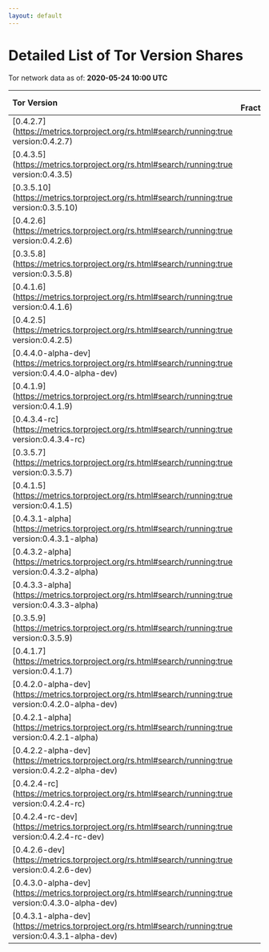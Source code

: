 ```yaml
---
layout: default
---
```



# Detailed List of Tor Version Shares

Tor network data as of: **2020-05-24 10:00 UTC**

| Tor Version                                                                                               |   CW Fraction(%) |   Exit(%) |   Guard(%) |   #Relays |
|:----------------------------------------------------------------------------------------------------------|-----------------:|----------:|-----------:|----------:|
| [0.4.2.7](https://metrics.torproject.org/rs.html#search/running:true version:0.4.2.7)                     |             37.2 |     52.07 |      31.14 |      2187 |
| [0.4.3.5](https://metrics.torproject.org/rs.html#search/running:true version:0.4.3.5)                     |             29.3 |     33.61 |      27.31 |      1406 |
| [0.3.5.10](https://metrics.torproject.org/rs.html#search/running:true version:0.3.5.10)                   |              6.9 |      2.26 |       8.3  |       686 |
| [0.4.2.6](https://metrics.torproject.org/rs.html#search/running:true version:0.4.2.6)                     |              6.1 |      4.95 |       5.42 |       554 |
| [0.3.5.8](https://metrics.torproject.org/rs.html#search/running:true version:0.3.5.8)                     |              5.6 |      1.53 |       7.91 |       393 |
| [0.4.1.6](https://metrics.torproject.org/rs.html#search/running:true version:0.4.1.6)                     |              5   |      0.98 |       7.26 |       279 |
| [0.4.2.5](https://metrics.torproject.org/rs.html#search/running:true version:0.4.2.5)                     |              2.8 |      1.48 |       3.69 |       181 |
| [0.4.4.0-alpha-dev](https://metrics.torproject.org/rs.html#search/running:true version:0.4.4.0-alpha-dev) |              1.2 |      0.35 |       1.78 |        49 |
| [0.4.1.9](https://metrics.torproject.org/rs.html#search/running:true version:0.4.1.9)                     |              1   |      0.45 |       1.27 |        71 |
| [0.4.3.4-rc](https://metrics.torproject.org/rs.html#search/running:true version:0.4.3.4-rc)               |              1   |      1.42 |       1    |        62 |
| [0.3.5.7](https://metrics.torproject.org/rs.html#search/running:true version:0.3.5.7)                     |              0.9 |      0.02 |       1.44 |        37 |
| [0.4.1.5](https://metrics.torproject.org/rs.html#search/running:true version:0.4.1.5)                     |              0.6 |      0    |       0.88 |        48 |
| [0.4.3.1-alpha](https://metrics.torproject.org/rs.html#search/running:true version:0.4.3.1-alpha)         |              0.5 |      0    |       0.85 |         5 |
| [0.4.3.2-alpha](https://metrics.torproject.org/rs.html#search/running:true version:0.4.3.2-alpha)         |              0.4 |      0.38 |       0.53 |        19 |
| [0.4.3.3-alpha](https://metrics.torproject.org/rs.html#search/running:true version:0.4.3.3-alpha)         |              0.3 |      0.25 |       0.41 |        24 |
| [0.3.5.9](https://metrics.torproject.org/rs.html#search/running:true version:0.3.5.9)                     |              0.2 |      0    |       0.37 |         2 |
| [0.4.1.7](https://metrics.torproject.org/rs.html#search/running:true version:0.4.1.7)                     |              0.2 |      0.11 |       0.28 |        18 |
| [0.4.2.0-alpha-dev](https://metrics.torproject.org/rs.html#search/running:true version:0.4.2.0-alpha-dev) |              0   |      0    |       0    |         1 |
| [0.4.2.1-alpha](https://metrics.torproject.org/rs.html#search/running:true version:0.4.2.1-alpha)         |              0   |      0    |       0.03 |         1 |
| [0.4.2.2-alpha-dev](https://metrics.torproject.org/rs.html#search/running:true version:0.4.2.2-alpha-dev) |              0   |      0    |       0    |         1 |
| [0.4.2.4-rc](https://metrics.torproject.org/rs.html#search/running:true version:0.4.2.4-rc)               |              0   |      0.07 |       0.02 |         3 |
| [0.4.2.4-rc-dev](https://metrics.torproject.org/rs.html#search/running:true version:0.4.2.4-rc-dev)       |              0   |      0    |       0    |         1 |
| [0.4.2.6-dev](https://metrics.torproject.org/rs.html#search/running:true version:0.4.2.6-dev)             |              0   |      0    |       0    |         1 |
| [0.4.3.0-alpha-dev](https://metrics.torproject.org/rs.html#search/running:true version:0.4.3.0-alpha-dev) |              0   |      0    |       0    |         3 |
| [0.4.3.1-alpha-dev](https://metrics.torproject.org/rs.html#search/running:true version:0.4.3.1-alpha-dev) |              0   |      0    |       0    |         1 |